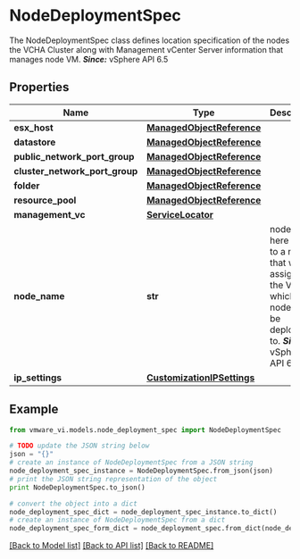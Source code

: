 # NodeDeploymentSpec

The NodeDeploymentSpec class defines location specification of the nodes the VCHA Cluster along with Management vCenter Server information that manages node VM.  ***Since:*** vSphere API 6.5 

## Properties
Name | Type | Description | Notes
------------ | ------------- | ------------- | -------------
**esx_host** | [**ManagedObjectReference**](ManagedObjectReference.md) |  | [optional] 
**datastore** | [**ManagedObjectReference**](ManagedObjectReference.md) |  | [optional] 
**public_network_port_group** | [**ManagedObjectReference**](ManagedObjectReference.md) |  | [optional] 
**cluster_network_port_group** | [**ManagedObjectReference**](ManagedObjectReference.md) |  | [optional] 
**folder** | [**ManagedObjectReference**](ManagedObjectReference.md) |  | 
**resource_pool** | [**ManagedObjectReference**](ManagedObjectReference.md) |  | [optional] 
**management_vc** | [**ServiceLocator**](ServiceLocator.md) |  | [optional] 
**node_name** | **str** | nodeName here refers to a name that will be assigned to the VM to which this node will be deployed to.  ***Since:*** vSphere API 6.5  | 
**ip_settings** | [**CustomizationIPSettings**](CustomizationIPSettings.md) |  | 

## Example

```python
from vmware_vi.models.node_deployment_spec import NodeDeploymentSpec

# TODO update the JSON string below
json = "{}"
# create an instance of NodeDeploymentSpec from a JSON string
node_deployment_spec_instance = NodeDeploymentSpec.from_json(json)
# print the JSON string representation of the object
print NodeDeploymentSpec.to_json()

# convert the object into a dict
node_deployment_spec_dict = node_deployment_spec_instance.to_dict()
# create an instance of NodeDeploymentSpec from a dict
node_deployment_spec_form_dict = node_deployment_spec.from_dict(node_deployment_spec_dict)
```
[[Back to Model list]](../README.md#documentation-for-models) [[Back to API list]](../README.md#documentation-for-api-endpoints) [[Back to README]](../README.md)


